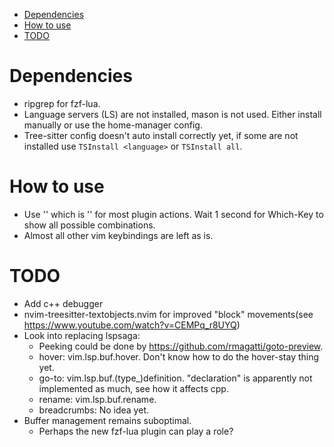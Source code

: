 <!--toc:start-->
- [Dependencies](#dependencies)
- [How to use](#how-to-use)
- [TODO](#todo)
<!--toc:end-->

# Dependencies
- ripgrep for fzf-lua.
- Language servers (LS) are not installed, mason is not used. Either install manually or use the home-manager config.
- Tree-sitter config doesn't auto install correctly yet, if some are not installed use `TSInstall <language>` or `TSInstall all`.

# How to use
- Use '<leader>' which is '<space>' for most plugin actions. Wait 1 second for Which-Key to show all possible combinations.
- Almost all other vim keybindings are left as is.

# TODO
- Add c++ debugger
- nvim-treesitter-textobjects.nvim for improved "block" movements(see https://www.youtube.com/watch?v=CEMPq_r8UYQ)
- Look into replacing lspsaga:
    - Peeking could be done by https://github.com/rmagatti/goto-preview.
    - hover: vim.lsp.buf.hover. Don't know how to do the hover-stay thing yet.
    - go-to: vim.lsp.buf.(type_)definition. "declaration" is apparently not implemented as much, see how it affects cpp.
    - rename: vim.lsp.buf.rename.
    - breadcrumbs: No idea yet.
- Buffer management remains suboptimal.
    - Perhaps the new fzf-lua plugin can play a role?
